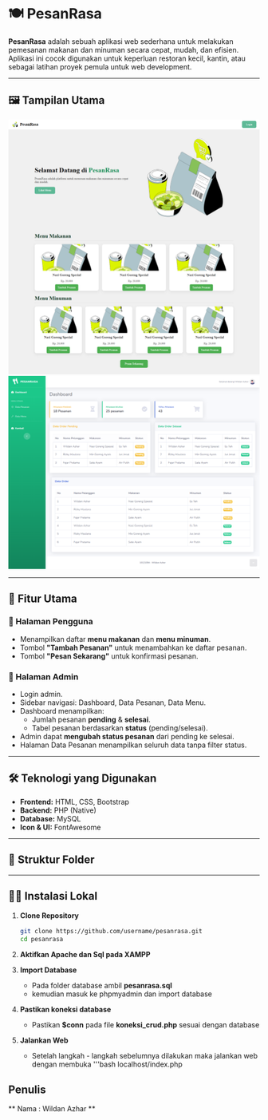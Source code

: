 # 🍽️ PesanRasa

**PesanRasa** adalah sebuah aplikasi web sederhana untuk melakukan pemesanan makanan dan minuman secara cepat, mudah, dan efisien. Aplikasi ini cocok digunakan untuk keperluan restoran kecil, kantin, atau sebagai latihan proyek pemula untuk web development.

---

## 🖼️ Tampilan Utama

![Halaman Pengguna](tampilan/HalamanUtama.png)
![Dashboard Admin](tampilan/dashboardadmin.png)

---

## 🚀 Fitur Utama

### 👤 Halaman Pengguna
- Menampilkan daftar **menu makanan** dan **menu minuman**.
- Tombol **"Tambah Pesanan"** untuk menambahkan ke daftar pesanan.
- Tombol **"Pesan Sekarang"** untuk konfirmasi pesanan.

### 🔐 Halaman Admin
- Login admin.
- Sidebar navigasi: Dashboard, Data Pesanan, Data Menu.
- Dashboard menampilkan:
  - Jumlah pesanan **pending** & **selesai**.
  - Tabel pesanan berdasarkan **status** (pending/selesai).
- Admin dapat **mengubah status pesanan** dari pending ke selesai.
- Halaman Data Pesanan menampilkan seluruh data tanpa filter status.

---

## 🛠️ Teknologi yang Digunakan

- **Frontend:** HTML, CSS, Bootstrap
- **Backend:** PHP (Native)
- **Database:** MySQL
- **Icon & UI:** FontAwesome

---

## 📂 Struktur Folder

---

## 🧑‍💻 Instalasi Lokal
1. **Clone Repository**
   ```bash
   git clone https://github.com/username/pesanrasa.git
   cd pesanrasa

2. **Aktifkan Apache dan Sql pada XAMPP**

3. **Import Database**
   - Pada folder database ambil **pesanrasa.sql**
   - kemudian masuk ke phpmyadmin dan import database

4. **Pastikan koneksi database**
   - Pastikan **$conn** pada file **koneksi_crud.php** sesuai dengan database
     
5. **Jalankan Web**
   - Setelah langkah - langkah sebelumnya dilakukan maka jalankan web dengan membuka
     '''bash localhost/index.php


## Penulis
** Nama : Wildan Azhar **



